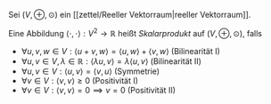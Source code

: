 Sei $(V, \oplus, \odot)$ ein [[zettel/Reeller Vektorraum|reeller Vektorraum]].

Eine Abbildung $\langle \cdot, \cdot \rangle : V^2 \to \mathbb{R}$ heißt *Skalarprodukt* auf $(V, \oplus, \odot)$, falls
- $\forall u, v, w \in V : \langle u + v, w \rangle = \langle u, w \rangle + \langle v, w \rangle$ (Bilinearität I)
- $\forall u, v \in V, \lambda \in \mathbb{R} : \langle \lambda u, v \rangle = \lambda \langle u, v \rangle$ (Bilinearität II)
- $\forall u, v \in V : \langle u, v \rangle = \langle v, u \rangle$ (Symmetrie)
- $\forall v \in V : \langle v, v \rangle \ge 0$ (Positivität I)
- $\forall v \in V : \langle v, v \rangle = 0 \implies v = 0$ (Positivität II)